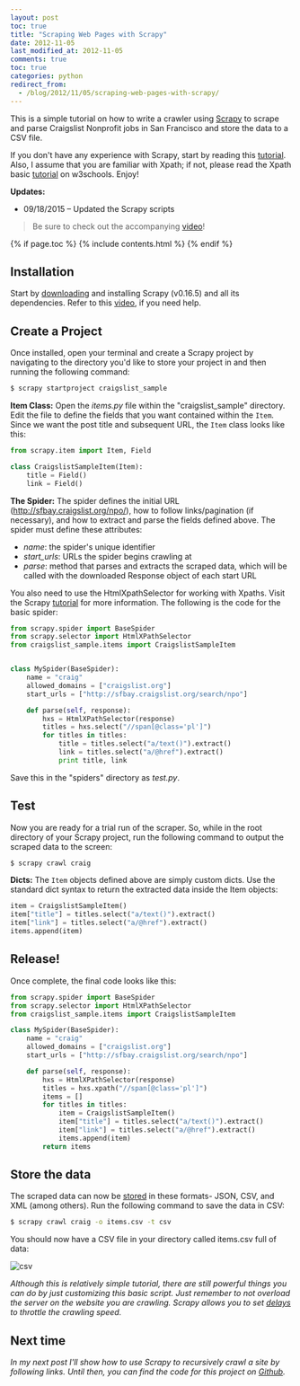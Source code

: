 ```yaml
---
layout: post
toc: true
title: "Scraping Web Pages with Scrapy"
date: 2012-11-05
last_modified_at: 2012-11-05
comments: true
toc: true
categories: python
redirect_from:
  - /blog/2012/11/05/scraping-web-pages-with-scrapy/
---
```


This is a simple tutorial on how to write a crawler using [Scrapy](http://scrapy.org/) to scrape and parse Craigslist Nonprofit jobs in San Francisco and store the data to a CSV file.

If you don't have any experience with Scrapy, start by reading this [tutorial](http://doc.scrapy.org/en/0.16/intro/tutorial.html). Also, I assume that you are familiar with Xpath; if not, please read the Xpath basic [tutorial](https://www.w3schools.com/xml/xpath_intro.asp) on w3schools. Enjoy!

**Updates:**
- 09/18/2015 – Updated the Scrapy scripts

> Be sure to check out the accompanying [video](http://www.youtube.com/watch?v=1EFnX1UkXVU)!

{% if page.toc %}
{% include contents.html %}
{% endif %}

## Installation

Start by [downloading](http://scrapy.org/) and installing Scrapy (v0.16.5) and all its dependencies. Refer to this [video](http://www.youtube.com/watch?v=eEK2kmmvIdw), if you need help.

## Create a Project

Once installed, open your terminal and create a Scrapy project by navigating to the directory you'd like to store your project in and then running the following command:

``` python
$ scrapy startproject craigslist_sample
```

**Item Class:** Open the *items.py* file within the "craigslist_sample" directory. Edit the file to define the fields that you want contained within the `Item`. Since we want the post title and subsequent URL, the `Item` class looks like this:

``` python
from scrapy.item import Item, Field

class CraigslistSampleItem(Item):
    title = Field()
    link = Field()
```

**The Spider:** The spider defines the initial URL (http://sfbay.craigslist.org/npo/), how to follow links/pagination (if necessary), and how to extract and parse the fields defined above. The spider must define these attributes:

- *name*: the spider's unique identifier
- *start_urls*: URLs the spider begins crawling at
- *parse*: method that parses and extracts the scraped data, which will be called with the downloaded Response object of each start URL

You also need to use the HtmlXpathSelector for working with Xpaths. Visit the Scrapy [tutorial](http://doc.scrapy.org/en/0.16/) for more information. The following is the code for the basic spider:

``` python
from scrapy.spider import BaseSpider
from scrapy.selector import HtmlXPathSelector
from craigslist_sample.items import CraigslistSampleItem


class MySpider(BaseSpider):
    name = "craig"
    allowed_domains = ["craigslist.org"]
    start_urls = ["http://sfbay.craigslist.org/search/npo"]

    def parse(self, response):
        hxs = HtmlXPathSelector(response)
        titles = hxs.select("//span[@class='pl']")
        for titles in titles:
            title = titles.select("a/text()").extract()
            link = titles.select("a/@href").extract()
            print title, link
```

Save this in the "spiders" directory as *test.py*.

## Test

Now you are ready for a trial run of the scraper. So, while in the root directory of your Scrapy project, run the following command to output the scraped data to the screen:

``` sh
$ scrapy crawl craig
```

**Dicts:** The `Item` objects defined above are simply custom dicts. Use the standard dict syntax to return the extracted data inside the Item objects:

``` python
item = CraigslistSampleItem()
item["title"] = titles.select("a/text()").extract()
item["link"] = titles.select("a/@href").extract()
items.append(item)
```

## Release!

Once complete, the final code looks like this:

``` python
from scrapy.spider import BaseSpider
from scrapy.selector import HtmlXPathSelector
from craigslist_sample.items import CraigslistSampleItem

class MySpider(BaseSpider):
    name = "craig"
    allowed_domains = ["craigslist.org"]
    start_urls = ["http://sfbay.craigslist.org/search/npo"]

    def parse(self, response):
        hxs = HtmlXPathSelector(response)
        titles = hxs.xpath("//span[@class='pl']")
        items = []
        for titles in titles:
            item = CraigslistSampleItem()
            item["title"] = titles.select("a/text()").extract()
            item["link"] = titles.select("a/@href").extract()
            items.append(item)
        return items
```

## Store the data

The scraped data can now be [stored](http://doc.scrapy.org/en/0.16/topics/feed-exports.html#topics-feed-exports) in these formats- JSON, CSV, and XML (among others). Run the following command to save the data in CSV:

``` sh
$ scrapy crawl craig -o items.csv -t csv
```

You should now have a CSV file in your directory called items.csv full of data:

![csv](https://www.backwardsteps.com/uploads/2012-11-05_1411.png)

*Although this is relatively simple tutorial, there are still powerful things you can do by just customizing this basic script. Just remember to not overload the server on the website you are crawling. Scrapy allows you to set [delays](https://scrapy.readthedocs.org/en/0.16/topics/settings.html) to throttle the crawling speed.*

## Next time

*In my next post I'll show how to use Scrapy to  recursively crawl a site by following links. Until then, you can find the code for this project on [Github](https://github.com/mjhea0/Scrapy-Samples).*
